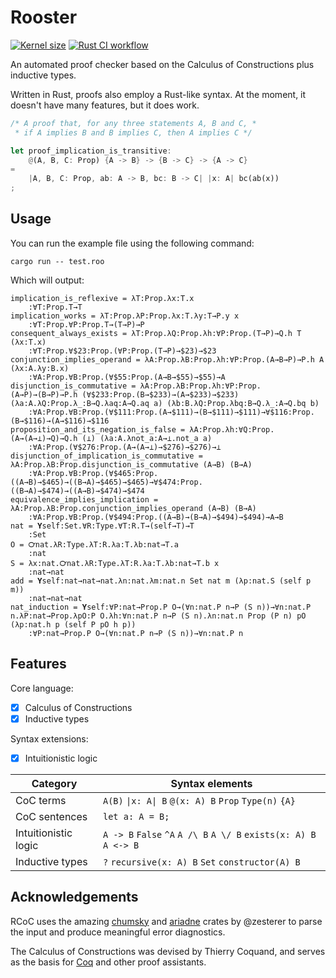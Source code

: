 # Rooster
[![Kernel size](https://img.shields.io/badge/kernel-1911%20SLOC-blue)](rooster_kernel/src/lib.rs) [![Rust CI workflow](https://github.com/aerkiaga/rooster/actions/workflows/rust.yml/badge.svg)](.github/workflows/rust.yml)

An automated proof checker based on the Calculus of Constructions
plus inductive types.

Written in Rust, proofs also employ a Rust-like syntax.
At the moment, it doesn't have many features, but it does work.

```rust
/* A proof that, for any three statements A, B and C, *
 * if A implies B and B implies C, then A implies C */

let proof_implication_is_transitive:
    @(A, B, C: Prop) {A -> B} -> {B -> C} -> {A -> C}
=
    |A, B, C: Prop, ab: A -> B, bc: B -> C| |x: A| bc(ab(x))
;
```

## Usage
You can run the example file using the following command:

```
cargo run -- test.roo
```

Which will output:

```
implication_is_reflexive = λT:Prop.λx:T.x
    :∀T:Prop.T→T
implication_works = λT:Prop.λP:Prop.λx:T.λy:T→P.y x
    :∀T:Prop.∀P:Prop.T→(T→P)→P
consequent_always_exists = λT:Prop.λQ:Prop.λh:∀P:Prop.(T→P)→Q.h T (λx:T.x)
    :∀T:Prop.∀$23:Prop.(∀P:Prop.(T→P)→$23)→$23
conjunction_implies_operand = λA:Prop.λB:Prop.λh:∀P:Prop.(A→B→P)→P.h A (λx:A.λy:B.x)
    :∀A:Prop.∀B:Prop.(∀$55:Prop.(A→B→$55)→$55)→A
disjunction_is_commutative = λA:Prop.λB:Prop.λh:∀P:Prop.(A→P)→(B→P)→P.h (∀$233:Prop.(B→$233)→(A→$233)→$233) (λa:A.λQ:Prop.λ_:B→Q.λaq:A→Q.aq a) (λb:B.λQ:Prop.λbq:B→Q.λ_:A→Q.bq b)
    :∀A:Prop.∀B:Prop.(∀$111:Prop.(A→$111)→(B→$111)→$111)→∀$116:Prop.(B→$116)→(A→$116)→$116
proposition_and_its_negation_is_false = λA:Prop.λh:∀Q:Prop.(A→(A→⊥)→Q)→Q.h (⊥) (λa:A.λnot_a:A→⊥.not_a a)
    :∀A:Prop.(∀$276:Prop.(A→(A→⊥)→$276)→$276)→⊥
disjunction_of_implication_is_commutative = λA:Prop.λB:Prop.disjunction_is_commutative (A→B) (B→A)
    :∀A:Prop.∀B:Prop.(∀$465:Prop.((A→B)→$465)→((B→A)→$465)→$465)→∀$474:Prop.((B→A)→$474)→((A→B)→$474)→$474
equivalence_implies_implication = λA:Prop.λB:Prop.conjunction_implies_operand (A→B) (B→A)
    :∀A:Prop.∀B:Prop.(∀$494:Prop.((A→B)→(B→A)→$494)→$494)→A→B
nat = 𝐘self:Set.∀R:Type.∀T:R.T→(self→T)→T
    :Set
O = ℺nat.λR:Type.λT:R.λa:T.λb:nat→T.a
    :nat
S = λx:nat.℺nat.λR:Type.λT:R.λa:T.λb:nat→T.b x
    :nat→nat
add = 𝐘self:nat→nat→nat.λn:nat.λm:nat.n Set nat m (λp:nat.S (self p m))
    :nat→nat→nat
nat_induction = 𝐘self:∀P:nat→Prop.P O→(∀n:nat.P n→P (S n))→∀n:nat.P n.λP:nat→Prop.λpO:P O.λh:∀n:nat.P n→P (S n).λn:nat.n Prop (P n) pO (λp:nat.h p (self P pO h p))
    :∀P:nat→Prop.P O→(∀n:nat.P n→P (S n))→∀n:nat.P n
```

## Features
Core language:
 - [x] Calculus of Constructions
 - [x] Inductive types

Syntax extensions:
 - [x] Intuitionistic logic

| Category | Syntax elements |
| --- | --- |
| CoC terms | `A(B)` `\|x: A\| B` `@(x: A) B` `Prop` `Type(n)` `{A}` |
| CoC sentences | `let a: A = B;` |
| Intuitionistic logic | `A -> B` `False` `^A` `A /\ B` `A \/ B` `exists(x: A) B` `A <-> B` |
| Inductive types | `?` `recursive(x: A) B` `Set` `constructor(A) B` |

## Acknowledgements

RCoC uses the amazing [chumsky](https://github.com/zesterer/chumsky)
and [ariadne](https://github.com/zesterer/ariadne) crates by @zesterer
to parse the input and produce meaningful error diagnostics.

The Calculus of Constructions was devised by Thierry Coquand,
and serves as the basis for [Coq](https://github.com/coq/coq)
and other proof assistants.
